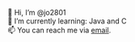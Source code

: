 👋 Hi, I’m @jo2801<br>
🌱 I’m currently learning: Java and C<br>
📫 You can reach me via [email](https://jdreifeld.de/email).<br>

<!---
jo2801/jo2801 is a ✨ special ✨ repository because its `README.md` (this file) appears on your GitHub profile.
You can click the Preview link to take a look at your changes.
--->
